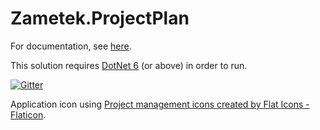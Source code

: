 # Zametek.ProjectPlan

For documentation, see [here](https://github.com/countincognito/Zametek.ProjectPlan/wiki).

This solution requires [DotNet 6](https://dotnet.microsoft.com/en-us/download/dotnet/6.0) (or above) in order to run.

[![Gitter](https://badges.gitter.im/Zametek-ProjectPlan/Lobby.svg)](https://gitter.im/Zametek-ProjectPlan/Lobby?utm_source=badge&utm_medium=badge&utm_campaign=pr-badge&utm_content=badge)

Application icon using [Project management icons created by Flat Icons - Flaticon](https://www.flaticon.com/free-icons/project-management).
